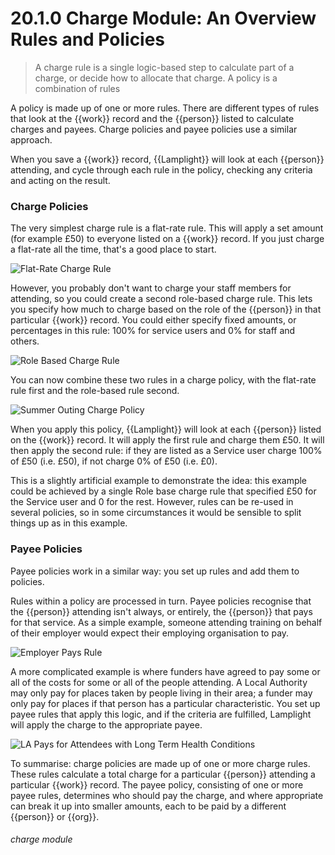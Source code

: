 # 20.1.0 Charge Module: An Overview Rules and Policies

> A charge rule is a single logic-based step to calculate part of a charge, or decide how to allocate that charge. A policy is a combination of rules



A policy is made up of one or more rules. There are different types of rules that look at the {{work}} record and the {{person}} listed to calculate charges and payees. Charge policies and payee policies use a similar approach. 

When you save a {{work}} record, {{Lamplight}} will look at each {{person}} attending, and cycle through each rule in the policy, checking any criteria and acting on the result. 

### Charge Policies

The very simplest charge rule is a flat-rate rule. This will apply a set amount (for example £50) to everyone listed on a {{work}} record. If you just charge a flat-rate all the time, that's a good place to start. 

![Flat-Rate Charge Rule](20.1.0b.png)

However, you probably don't want to charge your staff members for attending, so you could create a second role-based charge rule. This lets you specify how much to charge based on the role of the {{person}} in that particular {{work}} record. You could either specify fixed amounts, or percentages in this rule: 100% for service users and 0% for staff and others. 

![Role Based Charge Rule](20.1.0a.png)

You can now combine these two rules in a charge policy, with the flat-rate rule first and the role-based rule second. 

![Summer Outing Charge Policy](20.1.0c.png)

When you apply this policy, {{Lamplight}} will look at each {{person}} listed on the {{work}} record. It will apply the first rule and charge them £50. It will then apply the second rule: if they are listed as a Service user charge 100% of £50 (i.e. £50), if not charge 0% of £50 (i.e. £0). 

This is a slightly artificial example to demonstrate the idea: this example could be achieved by a single Role base charge rule that specified £50 for the Service user and 0 for the rest.  However, rules can be re-used in several policies, so in some circumstances it would be sensible to split things up as in this example.

### Payee Policies

Payee policies work in a similar way: you set up rules and add them to policies. 

Rules within a policy are processed in turn. Payee policies recognise that the {{person}} attending isn't always, or entirely, the {{person}} that pays for that service. As a simple example, someone attending training on behalf of their employer would expect their employing organisation to pay. 

![Employer Pays Rule](20.1.0d.png)

A more complicated example is where funders have agreed to pay some or all of the costs for some or all of the people attending. A Local Authority may only pay for places taken by people living in their area; a funder may only pay for places if that person has a particular characteristic. You set up payee rules that apply this logic, and if the criteria are fulfilled, Lamplight will apply the charge to the appropriate payee. 

![LA Pays for Attendees with Long Term Health Conditions](20.1.0e.png)

To summarise: charge policies are made up of one or more charge rules. These rules calculate a total charge for a particular {{person}} attending a particular {{work}} record. The payee policy, consisting of one or more payee rules, determines who should pay the charge, and where appropriate can break it up into smaller amounts, each to be paid by a different {{person}} or {{org}}. 


###### charge module

